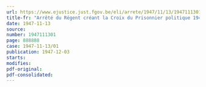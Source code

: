 ```yaml
---
url: https://www.ejustice.just.fgov.be/eli/arrete/1947/11/13/1947111301/justel
title-fr: "Arrêté du Régent créant la Croix du Prisonnier politique 1940-1945"
date: 1947-11-13
source:
number: 1947111301
page: 888888
case: 1947-11-13/01
publication: 1947-12-03
starts:
modifies:
pdf-original:
pdf-consolidated:
---
```


